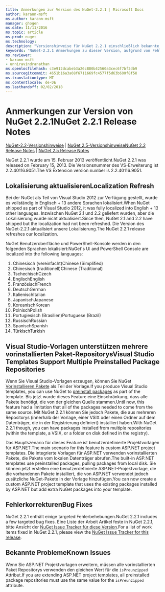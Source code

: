 ```yaml
---
title: Anmerkungen zur Version des NuGet-2.2.1 | Microsoft Docs
author: karann-msft
ms.author: karann-msft
manager: ghogen
ms.date: 11/11/2016
ms.topic: article
ms.prod: nuget
ms.technology: 
description: "Versionshinweise für NuGet 2.2.1 einschließlich bekannte Probleme, Fehlerbehebungen, Funktionen und Archivierung von dcrs Design."
keywords: "NuGet-2.2.1 Anmerkungen zu dieser Version, aufgrund von Fehlerbehebungen, bekannte Probleme, zusätzliche Funktionen, Archivierung von dcrs Design"
ms.reviewer:
- karann-msft
- unniravindranathan
ms.openlocfilehash: c3e912dcabeb3a26c880b42560a3cec6f7bf2db9
ms.sourcegitcommit: 4651b16a3a08f6711669fc4577f5d63b600f8f58
ms.translationtype: MT
ms.contentlocale: de-DE
ms.lasthandoff: 02/02/2018
---
```

# <a name="nuget-221-release-notes"></a><span data-ttu-id="11379-104">Anmerkungen zur Version von NuGet 2.2.1</span><span class="sxs-lookup"><span data-stu-id="11379-104">NuGet 2.2.1 Release Notes</span></span>

<span data-ttu-id="11379-105">[NuGet-2.2-Versionshinweise](../release-notes/nuget-2.2.md) | [NuGet 2.5-Versionshinweise](../release-notes/nuget-2.5.md)</span><span class="sxs-lookup"><span data-stu-id="11379-105">[NuGet 2.2 Release Notes](../release-notes/nuget-2.2.md) | [NuGet 2.5 Release Notes](../release-notes/nuget-2.5.md)</span></span>

<span data-ttu-id="11379-106">NuGet 2.2.1 wurde am 15. Februar 2013 veröffentlicht.</span><span class="sxs-lookup"><span data-stu-id="11379-106">NuGet 2.2.1 was released on February 15, 2013.</span></span>  <span data-ttu-id="11379-107">Die Versionsnummer des VS-Erweiterung ist 2.2.40116.9051.</span><span class="sxs-lookup"><span data-stu-id="11379-107">The VS Extension version number is 2.2.40116.9051.</span></span>

## <a name="localization-refresh"></a><span data-ttu-id="11379-108">Lokalisierung aktualisieren</span><span class="sxs-lookup"><span data-stu-id="11379-108">Localization Refresh</span></span>
<span data-ttu-id="11379-109">Bei der NuGet als Teil von Visual Studio 2012 zur Verfügung gestellt, wurde es vollständig in Englisch + 13 andere Sprachen lokalisiert.</span><span class="sxs-lookup"><span data-stu-id="11379-109">When NuGet shipped as part of Visual Studio 2012, it was fully localized into English + 13 other languages.</span></span>  <span data-ttu-id="11379-110">Inzwischen NuGet 2.1 und 2.2 geliefert wurden, aber die Lokalisierung wurde nicht aktualisiert.</span><span class="sxs-lookup"><span data-stu-id="11379-110">Since then, NuGet 2.1 and 2.2 have shipped but the localization had not been refreshed.</span></span>  <span data-ttu-id="11379-111">Die Version des NuGet-2.2.1 aktualisiert unsere Lokalisierung.</span><span class="sxs-lookup"><span data-stu-id="11379-111">The NuGet 2.2.1 release refreshes our localization.</span></span>

<span data-ttu-id="11379-112">NuGet Benutzeroberfläche und PowerShell-Konsole werden in den folgenden Sprachen lokalisiert:</span><span class="sxs-lookup"><span data-stu-id="11379-112">NuGet's UI and PowerShell Console are localized into the following languages:</span></span>

1. <span data-ttu-id="11379-113">Chinesisch (vereinfacht)</span><span class="sxs-lookup"><span data-stu-id="11379-113">Chinese (Simplified)</span></span>
1. <span data-ttu-id="11379-114">Chinesisch (traditionell)</span><span class="sxs-lookup"><span data-stu-id="11379-114">Chinese (Traditional)</span></span>
1. <span data-ttu-id="11379-115">Tschechisch</span><span class="sxs-lookup"><span data-stu-id="11379-115">Czech</span></span>
1. <span data-ttu-id="11379-116">Englisch</span><span class="sxs-lookup"><span data-stu-id="11379-116">English</span></span>
1. <span data-ttu-id="11379-117">Französisch</span><span class="sxs-lookup"><span data-stu-id="11379-117">French</span></span>
1. <span data-ttu-id="11379-118">Deutsch</span><span class="sxs-lookup"><span data-stu-id="11379-118">German</span></span>
1. <span data-ttu-id="11379-119">Italienisch</span><span class="sxs-lookup"><span data-stu-id="11379-119">Italian</span></span>
1. <span data-ttu-id="11379-120">Japanisch</span><span class="sxs-lookup"><span data-stu-id="11379-120">Japanese</span></span>
1. <span data-ttu-id="11379-121">Koreanisch</span><span class="sxs-lookup"><span data-stu-id="11379-121">Korean</span></span>
1. <span data-ttu-id="11379-122">Polnisch</span><span class="sxs-lookup"><span data-stu-id="11379-122">Polish</span></span>
1. <span data-ttu-id="11379-123">Portugiesisch (Brasilien)</span><span class="sxs-lookup"><span data-stu-id="11379-123">Portuguese (Brazil)</span></span>
1. <span data-ttu-id="11379-124">Russisch</span><span class="sxs-lookup"><span data-stu-id="11379-124">Russian</span></span>
1. <span data-ttu-id="11379-125">Spanisch</span><span class="sxs-lookup"><span data-stu-id="11379-125">Spanish</span></span>
1. <span data-ttu-id="11379-126">Türkisch</span><span class="sxs-lookup"><span data-stu-id="11379-126">Turkish</span></span>

## <a name="visual-studio-templates-support-multiple-preinstalled-package-repositories"></a><span data-ttu-id="11379-127">Visual Studio-Vorlagen unterstützen mehrere vorinstallierten Paket-Repositorys</span><span class="sxs-lookup"><span data-stu-id="11379-127">Visual Studio Templates Support Multiple Preinstalled Package Repositories</span></span>
<span data-ttu-id="11379-128">Wenn Sie Visual Studio-Vorlagen erzeugen, können Sie NuGet [Vorinstallieren Pakete](../visual-studio-extensibility/visual-studio-templates.md) als Teil der Vorlage.</span><span class="sxs-lookup"><span data-stu-id="11379-128">If you produce Visual Studio templates, you can use NuGet to [preinstall packages](../visual-studio-extensibility/visual-studio-templates.md) as part of the template.</span></span>  <span data-ttu-id="11379-129">Bis jetzt wurde dieses Feature eine Einschränkung, dass alle Pakete benötigt, die von der gleichen Quelle stammen.</span><span class="sxs-lookup"><span data-stu-id="11379-129">Until now, this feature had a limitation that all of the packages needed to come from the same source.</span></span>  <span data-ttu-id="11379-130">Mit NuGet 2.2.1 können Sie jedoch Pakete, die aus mehreren Repositorys (innerhalb der Vorlage, einer VSIX oder einen Ordner auf dem Datenträger, die in der Registrierung definiert) installiert haben.</span><span class="sxs-lookup"><span data-stu-id="11379-130">With NuGet 2.2.1 though, you can have packages installed from multiple repositories (within the template, a VSIX, or a folder on disk defined in the registry).</span></span>

<span data-ttu-id="11379-131">Das Hauptszenario für dieses Feature ist benutzerdefinierte Projektvorlagen für ASP.NET.</span><span class="sxs-lookup"><span data-stu-id="11379-131">The main scenario for this feature is custom ASP.NET project templates.</span></span>  <span data-ttu-id="11379-132">Die integrierte Vorlagen für ASP.NET verwenden vorinstallierten Pakete, die Pakete vom lokalen Datenträger abrufen.</span><span class="sxs-lookup"><span data-stu-id="11379-132">The built-in ASP.NET templates use preinstalled packages, pulling packages from local disk.</span></span>  <span data-ttu-id="11379-133">Sie können jetzt erstellen eine benutzerdefinierte ASP.NET-Projektvorlage, die die vorhandenen Pakete installiert, die von ASP.NET verwendet jedoch zusätzliche NuGet-Pakete in der Vorlage hinzufügen.</span><span class="sxs-lookup"><span data-stu-id="11379-133">You can now create a custom ASP.NET project template that uses the existing packages installed by ASP.NET but add extra NuGet packages into your template.</span></span>

## <a name="bug-fixes"></a><span data-ttu-id="11379-134">Fehlerkorrekturen</span><span class="sxs-lookup"><span data-stu-id="11379-134">Bug Fixes</span></span>
<span data-ttu-id="11379-135">NuGet 2.2.1 enthält einige targeted Fehlerbehebungen.</span><span class="sxs-lookup"><span data-stu-id="11379-135">NuGet 2.2.1 includes a few targeted bug fixes.</span></span> <span data-ttu-id="11379-136">Eine Liste der Arbeit Artikel feste in NuGet 2.2.1, bitte Ansicht der [NuGet Issue Tracker für diese Version](http://nuget.codeplex.com/workitem/list/advanced?keyword=&status=Closed&type=All&priority=All&release=NuGet%202.2.1&assignedTo=All&component=All&sortField=LastUpdatedDate&sortDirection=Descending&page=0).</span><span class="sxs-lookup"><span data-stu-id="11379-136">For a list of work items fixed in NuGet 2.2.1, please view the [NuGet Issue Tracker for this release](http://nuget.codeplex.com/workitem/list/advanced?keyword=&status=Closed&type=All&priority=All&release=NuGet%202.2.1&assignedTo=All&component=All&sortField=LastUpdatedDate&sortDirection=Descending&page=0).</span></span>


## <a name="known-issues"></a><span data-ttu-id="11379-137">Bekannte Probleme</span><span class="sxs-lookup"><span data-stu-id="11379-137">Known Issues</span></span>

<span data-ttu-id="11379-138">Wenn Sie ASP.NET Projektvorlagen erweitern, müssen alle vorinstallierten Paket Repositorys verwenden den gleichen Wert für die `isPreunzipped` Attribut.</span><span class="sxs-lookup"><span data-stu-id="11379-138">If you are extending ASP.NET project templates, all preinstalled package repositories must use the same value for the `isPreunzipped` attribute.</span></span>
